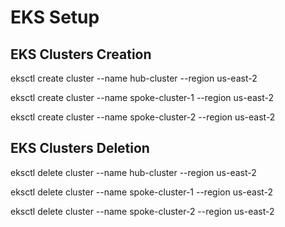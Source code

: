 # EKS Setup

## EKS Clusters Creation

eksctl create cluster --name hub-cluster --region us-east-2

eksctl create cluster --name spoke-cluster-1 --region us-east-2

eksctl create cluster --name spoke-cluster-2 --region us-east-2

## EKS Clusters Deletion

eksctl delete cluster --name hub-cluster --region us-east-2

eksctl delete cluster --name spoke-cluster-1 --region us-east-2

eksctl delete cluster --name spoke-cluster-2 --region us-east-2
